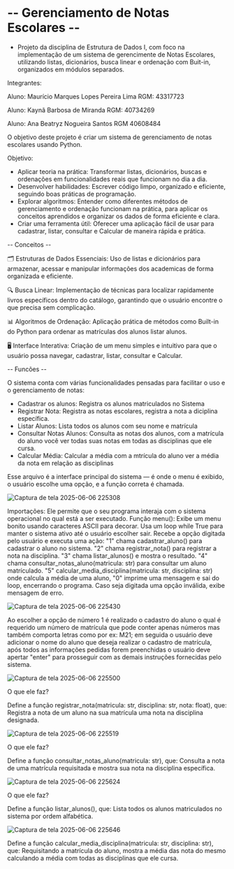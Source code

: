# -- Gerenciamento de Notas Escolares -- 

- Projeto da disciplina de Estrutura de Dados I, com foco na implementação de um sistema de gerencimente de Notas Escolares, utilizando listas, dicionários, busca linear e ordenação com Buit-in, organizados em módulos separados.

Integrantes:

Aluno: Maurício Marques Lopes Pereira Lima RGM: 43317723

Aluno: Kaynã Barbosa de Miranda RGM: 40734269

Aluno: Ana Beatryz Nogueira Santos RGM 40608484

O objetivo deste projeto é criar um sistema de gerenciamento de notas escolares usando Python.

Objetivo:

- Aplicar teoria na prática: Transformar listas, dicionários, buscas e ordenações em funcionalidades reais que funcionam no dia a dia.
- Desenvolver habilidades: Escrever código limpo, organizado e eficiente, seguindo boas práticas de programação.
- Explorar algoritmos: Entender como diferentes métodos de gerenciamento e ordenação funcionam na prática, para aplicar os conceitos aprendidos e organizar os dados de forma eficiente e clara.
- Criar uma ferramenta útil: Oferecer uma aplicação fácil de usar para cadastrar, listar, consultar e Calcular de maneira rápida e prática.


-- Conceitos --

🗂️ Estruturas de Dados Essenciais: Uso de listas e dicionários para armazenar, acessar e manipular informações dos academicas de forma organizada e eficiente.

🔍 Busca Linear: Implementação de técnicas para localizar rapidamente livros específicos dentro do catálogo, garantindo que o usuário encontre o que precisa sem complicação.

📊 Algoritmos de Ordenação: Aplicação prática de métodos como Built-in do Python para ordenar as matrículas dos alunos listar alunos.

🖥️ Interface Interativa: Criação de um menu simples e intuitivo para que o usuário possa navegar, cadastrar, listar, consultar e Calcular.

 -- Funcões --
 
O sistema conta com várias funcionalidades pensadas para facilitar o uso e o gerenciamento de notas:

- Cadastrar os alunos: Registra os alunos matriculados no Sistema 
- Registrar Nota: Registra as notas escolares, registra a nota a diciplina específica.
- Listar Alunos: Lista todos os alunos com seu nome e matrícula
- Consultar Notas Alunos: Consulta as notas dos alunos, com a matrícula do aluno você ver todas suas notas em todas as disciplinas que ele cursa.
- Calcular Média: Calcular a média com a mtrícula do aluno ver a média da nota em relação as disciplinas

Esse arquivo é a interface principal do sistema — é onde o menu é exibido, o usuário escolhe uma opção, e a função correta é chamada.

![Captura de tela 2025-06-06 225308](https://github.com/user-attachments/assets/144d0f02-0fe7-45cc-b64e-39b10531018a)

Importações: Ele permite que o seu programa interaja com o sistema operacional no qual está a ser executado. Função menu(): Exibe um menu bonito usando caracteres ASCII para decorar. Usa um loop while True para manter o sistema ativo até o usuário escolher sair. Recebe a opção digitada pelo usuário e executa uma ação: "1" chama cadastrar_aluno() para cadastrar o aluno no sistema. "2" chama registrar_nota() para registrar a nota na disciplina. "3" chama listar_alunos() e mostra o resultado. "4" chama consultar_notas_aluno(matricula: str) para consultar um aluno matrículado. "5"  calcular_media_disciplina(matricula: str, disciplina: str) onde calcula a média de uma aluno, "0" imprime uma mensagem e sai do loop, encerrando o programa. Caso seja digitada uma opção inválida, exibe mensagem de erro. 

![Captura de tela 2025-06-06 225430](https://github.com/user-attachments/assets/77631652-1a0a-4621-b645-b639558e1b34)

Ao escolher a opção de número 1 é realizado o cadastro do aluno o qual é requerido um número de matrícula que pode conter apenas números mas também comporta letras como por ex: M21; em seguida o usuário deve adicionar o nome do aluno que deseja realizar o cadastro de matrícula, após todos as informações pedidas forem preenchidas o usuário deve apertar "enter" para prosseguir com as demais instruções fornecidas pelo sistema.  

![Captura de tela 2025-06-06 225500](https://github.com/user-attachments/assets/181ad816-1e8c-4734-83df-ac0c6509afd7)

O que ele faz?

Define a função registrar_nota(matricula: str, disciplina: str, nota: float), que: Registra a nota de um aluno na sua matrícula uma nota na disciplina designada.

![Captura de tela 2025-06-06 225519](https://github.com/user-attachments/assets/80ed1e9a-b109-49aa-b9c9-f2fc58ee4aa0)

O que ele faz?

Define a função consultar_notas_aluno(matricula: str), que: Consulta a nota de uma matrícula requisitada e mostra sua nota na disciplina específica. 

![Captura de tela 2025-06-06 225624](https://github.com/user-attachments/assets/c96ec658-79a7-4618-988d-551f40b6864b)

O que ele faz?

Define a função listar_alunos(), que: Lista todos os alunos matriculados no sistema por ordem alfabética.

![Captura de tela 2025-06-06 225646](https://github.com/user-attachments/assets/e16897ad-0918-4a09-97c4-31777f2524c2)

Define a função calcular_media_disciplina(matricula: str, disciplina: str), que: Requisitando a matrícula do aluno, mostra a média das nota do mesmo calculando a média com todas as disciplinas que ele cursa.
